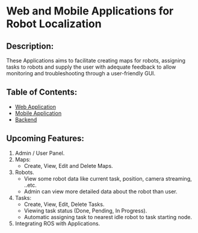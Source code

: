 # Web and Mobile Applications for Robot Localization

## Description:

These Applications aims to facilitate creating maps for robots, assigning tasks to robots and supply the user with adequate feedback
to allow monitoring and troubleshooting through a user-friendly GUI.

## Table of Contents:

* [Web Application](./WebApp.md)
* [Mobile Application](./MobApp.md)
* [Backend](./Backend.md)

## Upcoming Features:
1. Admin / User Panel.
2. Maps:
   * Create, View, Edit and Delete Maps.
3. Robots.
   * View some robot data like current task, position, camera streaming, ..etc.
   * Admin can view more detailed data about the robot than user.
4. Tasks:
   * Create, View, Edit, Delete Tasks.
   * Viewing task status (Done, Pending, In Progress).
   * Automatic assigning task to nearest idle robot to task starting node.
5. Integrating ROS with Applications.
